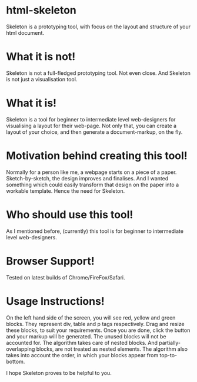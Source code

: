 html-skeleton
=============

Skeleton is a prototyping tool, with focus on the layout and structure of your html document.

What it is not!
=============
Skeleton is not a full-fledged prototyping tool. Not even close.
And Skeleton is not just a visualisation tool.

What it is!
=============
Skeleton is a tool for beginner to intermediate level web-designers for visualising a layout for their web-page.
Not only that, you can create a layout of your choice, and then generate a document-markup, on the fly.

Motivation behind creating this tool!
=============
Normally for a person like me, a webpage starts on a piece of a paper. Sketch-by-sketch, the design improves and finalises.
And I wanted something which could easily transform that design on the paper into a workable template.
Hence the need for Skeleton.

Who should use this tool!
=============
As I mentioned before, (currently) this tool is for beginner to intermediate level web-designers.

Browser Support!
=============
Tested on latest builds of Chrome/FireFox/Safari.

Usage Instructions!
=============
On the left hand side of the screen, you will see red, yellow and green blocks. They represent div, table and p tags respectively.
Drag and resize these blocks, to suit your requirements. Once you are done, click the button and your markup will be generated.
The unused blocks will not be accounted for.
The algorithm takes care of nested blocks. And partially-overlapping blocks, are not treated as nested elements.
The algorithm also takes into account the order, in which your blocks appear from top-to-bottom. 

I hope Skeleton proves to be helpful to you.